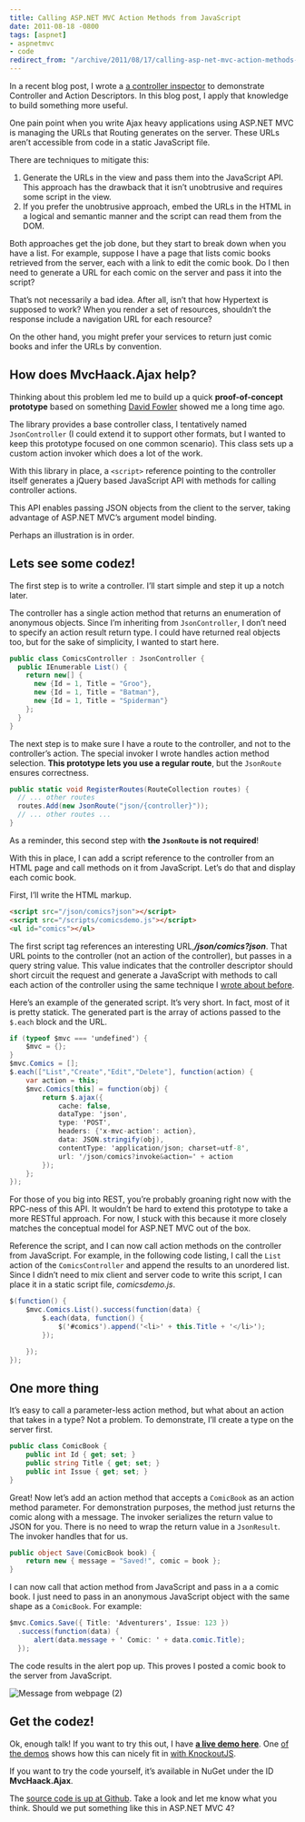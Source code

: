 ```yaml
---
title: Calling ASP.NET MVC Action Methods from JavaScript
date: 2011-08-18 -0800
tags: [aspnet]
- aspnetmvc
- code
redirect_from: "/archive/2011/08/17/calling-asp-net-mvc-action-methods-from-javascript.aspx/"
---
```


In a recent blog post, I wrote a [a controller
inspector](https://haacked.com/archive/2011/08/10/writing-an-asp-net-mvc-controller-inspector.aspx "Controller Inspector")
to demonstrate Controller and Action Descriptors. In this blog post, I
apply that knowledge to build something more useful.

One pain point when you write Ajax heavy applications using ASP.NET MVC
is managing the URLs that Routing generates on the server. These URLs
aren’t accessible from code in a static JavaScript file.

There are techniques to mitigate this:

1.  Generate the URLs in the view and pass them into the JavaScript API.
    This approach has the drawback that it isn’t unobtrusive and
    requires some script in the view.
2.  If you prefer the unobtrusive approach, embed the URLs in the HTML
    in a logical and semantic manner and the script can read them from
    the DOM.

Both approaches get the job done, but they start to break down when you
have a list. For example, suppose I have a page that lists comic books
retrieved from the server, each with a link to edit the comic book. Do I
then need to generate a URL for each comic on the server and pass it
into the script?

That’s not necessarily a bad idea. After all, isn’t that how Hypertext
is supposed to work? When you render a set of resources, shouldn’t the
response include a navigation URL for each resource?

On the other hand, you might prefer your services to return just comic
books and infer the URLs by convention.

How does MvcHaack.Ajax help?
----------------------------

Thinking about this problem led me to build up a quick
**proof-of-concept prototype** based on something [David
Fowler](http://weblogs.asp.net/davidfowler/ "David Fowler's Blog")
showed me a long time ago.

The library provides a base controller class, I tentatively named
`JsonController` (I could extend it to support other formats, but I
wanted to keep this prototype focused on one common scenario). This
class sets up a custom action invoker which does a lot of the work.

With this library in place, a `<script>` reference pointing to the
controller itself generates a jQuery based JavaScript API with methods
for calling controller actions.

This API enables passing JSON objects from the client to the server,
taking advantage of ASP.NET MVC’s argument model binding.

Perhaps an illustration is in order.

Lets see some codez!
--------------------

The first step is to write a controller. I’ll start simple and step it
up a notch later.

The controller has a single action method that returns an enumeration of
anonymous objects. Since I’m inheriting from `JsonController`, I don’t
need to specify an action result return type. I could have returned real
objects too, but for the sake of simplicity, I wanted to start here.

```csharp
public class ComicsController : JsonController {
  public IEnumerable List() {
    return new[] {
      new {Id = 1, Title = "Groo"},
      new {Id = 1, Title = "Batman"},
      new {Id = 1, Title = "Spiderman"}
    };
  }
}
```

The next step is to make sure I have a route to the controller, and not
to the controller’s action. The special invoker I wrote handles action
method selection. **This prototype lets you use a regular route**, but
the `JsonRoute` ensures correctness.

```csharp
public static void RegisterRoutes(RouteCollection routes) {
  // ... other routes
  routes.Add(new JsonRoute("json/{controller}"));
  // ... other routes ...
}
```

As a reminder, this second step with **the `JsonRoute` is not
required**!

With this in place, I can add a script reference to the controller from
an HTML page and call methods on it from JavaScript. Let’s do that and
display each comic book.

First, I’ll write the HTML markup.

```html
<script src="/json/comics?json"></script>
<script src="/scripts/comicsdemo.js"></script>
<ul id="comics"></ul>
```

The first script tag references an interesting
URL,***/json/comics?json***. That URL points to the controller (not an
action of the controller), but passes in a query string value. This
value indicates that the controller descriptor should short circuit the
request and generate a JavaScript with methods to call each action of
the controller using the same technique I [wrote about
before](https://haacked.com/archive/2011/08/10/writing-an-asp-net-mvc-controller-inspector.aspx "ASP.NET MVC Controller Inspector").

Here’s an example of the generated script. It’s very short. In fact,
most of it is pretty statick. The generated part is the array of actions
passed to the `$.each` block and the URL.

```csharp
if (typeof $mvc === 'undefined') {
    $mvc = {};
}
$mvc.Comics = [];
$.each(["List","Create","Edit","Delete"], function(action) {
    var action = this;
    $mvc.Comics[this] = function(obj) {
        return $.ajax({
            cache: false,
            dataType: 'json',
            type: 'POST',
            headers: {'x-mvc-action': action},
            data: JSON.stringify(obj),
            contentType: 'application/json; charset=utf-8',
            url: '/json/comics?invoke&action=' + action
        });
    };
});
```

For those of you big into REST, you’re probably groaning right now with
the RPC-ness of this API. It wouldn’t be hard to extend this prototype
to take a more RESTful approach. For now, I stuck with this because it
more closely matches the conceptual model for ASP.NET MVC out of the
box.

Reference the script, and I can now call action methods on the
controller from JavaScript. For example, in the following code listing,
I call the `List` action of the `ComicsController` and append the
results to an unordered list. Since I didn’t need to mix client and
server code to write this script, I can place it in a static script
file, *comicsdemo.js*.

```csharp
$(function() {
    $mvc.Comics.List().success(function(data) {
        $.each(data, function() {
            $('#comics').append('<li>' + this.Title + '</li>');
        });

    });
});
```

One more thing
--------------

It’s easy to call a parameter-less action method, but what about an
action that takes in a type? Not a problem. To demonstrate, I’ll create
a type on the server first.

```csharp
public class ComicBook {
    public int Id { get; set; }
    public string Title { get; set; }
    public int Issue { get; set; }
}
```

Great! Now let’s add an action method that accepts a `ComicBook` as an
action method parameter. For demonstration purposes, the method just
returns the comic along with a message. The invoker serializes the
return value to JSON for you. There is no need to wrap the return value
in a `JsonResult`. The invoker handles that for us.

```csharp
public object Save(ComicBook book) {
    return new { message = "Saved!", comic = book };
}
```

I can now call that action method from JavaScript and pass in a a comic
book. I just need to pass in an anonymous JavaScript object with the
same shape as a `ComicBook`. For example:

```csharp
$mvc.Comics.Save({ Title: 'Adventurers', Issue: 123 })
  .success(function(data) {
      alert(data.message + ' Comic: ' + data.comic.Title);
  });
```

The code results in the alert pop up. This proves I posted a comic book
to the server from JavaScript.

![Message from webpage
(2)](https://haacked.com/images/haacked_com/WindowsLiveWriter/Calling-Action-Methods-Using-Icing.Ajax_95C2/Message%20from%20webpage%20(2)_3.png "Message from webpage (2)")

Get the codez!
--------------

Ok, enough talk! If you want to try this out, I have [**a live demo
here**](http://mvchaackajaxdemo.apphb.com/AjaxDemo/Home/ "Live Demo").
One [of the
demos](http://mvchaackajaxdemo.apphb.com/AjaxDemo/Home/KnockoutDemo "Knockout Demo")
shows how this can nicely fit in [with
KnockoutJS](http://knockoutjs.com "KnockoutJS").

If you want to try the code yourself, it’s available in NuGet under the
ID **MvcHaack.Ajax**.

The [source code is up at
Github](https://github.com/Haacked/CodeHaacks "Bitbucket"). Take a look
and let me know what you think. Should we put something like this in
ASP.NET MVC 4?

